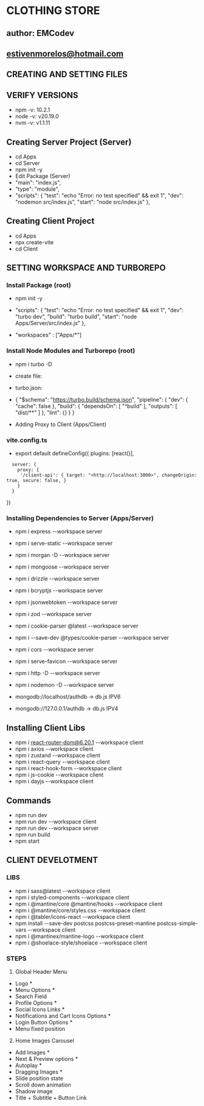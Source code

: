 # CLOTHING STORE

## author: EMCodev

## <estivenmorelos@hotmail.com>

## CREATING AND SETTING FILES

## VERIFY VERSIONS

- npm -v: 10.2.1
- node -v: v20.19.0
- nvm -v: v1.1.11

## Creating Server Project (Server)

- cd Apps
- cd Server
- npm init -y
- Edit Package (Server)
- "main": "index.js",
- "type": "module",
- "scripts": { "test": "echo "Error: no test specified" && exit 1", "dev": "nodemon src/index.js", "start": "node src/index.js" },

## Creating Client Project

- cd Apps
- npx create-vite
- cd Client

## SETTING WORKSPACE AND TURBOREPO

### Install Package (root)

- npm init -y

- "scripts": { "test": "echo "Error: no test specified" && exit 1", "dev": "turbo dev", "build": "turbo build", "start": "node Apps/Server/src/index.js" },

- "workspaces" : ["Apps/*"]

### Install Node Modules and Turborepo (root)

- npm i turbo -D
- create file:
- turbo.json:
- {
    "$schema": "<https://turbo.build/schema.json>",
    "pipeline": {
    "dev": { "cache": false },
    "build": { "dependsOn": [ "^build" ], "outputs": [ "dist/**" ] },
    "lint": {}
    }
  }

- Adding Proxy to Client (Apps/Client)

### vite.config.ts

- export default defineConfig({
     plugins: [react()],
<!-- START -->
      server: {
        proxy: { 
         '/client-api': { target: "<http://localhost:3000>", changeOrigin: true, secure: false, }
        }  
      }
<!-- END -->
})

### Installing Dependencies to Server (Apps/Server)

- npm i express --workspace server   <!--  npm install express --no-save -->
- npm i serve-static --workspace server
- npm i morgan -D --workspace server
- npm i mongoose --workspace server
- npm i drizzle --workspace server
- npm i bcryptjs --workspace server
- npm i jsonwebtoken --workspace server
- npm i zod --workspace server
- npm i cookie-parser @latest --workspace server
- npm i --save-dev @types/cookie-parser --workspace server

- npm i cors --workspace server
- npm i serve-favicon --workspace server
- npm i http -D --workspace server <!--  npm i http-server -->
- npm i nodemon -D --workspace server

- mongodb://localhost/authdb -> db.js IPV6
- mongodb://127.0.0.1/authdb -> db.js IPV4

## Installing Client Libs

- npm i react-router-dom@6.20.1 --workspace client
- npm i axios --workspace client
- npm i zustand --workspace client
- npm i react-query --workspace client
- npm i react-hook-form --workspace client
- npm i js-cookie --workspace client
- npm i dayjs --workspace client

## Commands

- npm run dev
- npm run dev --workspace client
- npm run dev --workspace server
- npm run build
- npm start

## CLIENT DEVELOTMENT

### LIBS

- npm i sass@latest --workspace client
- npm i styled-components --workspace client
- npm i @mantine/core @mantine/hooks --workspace client
- npm i @mantine/core/styles.css --workspace client
- npm i @tabler/icons-react --workspace client
- npm install --save-dev postcss postcss-preset-mantine postcss-simple-vars --workspace client
- npm i @mantinex/mantine-logo --workspace client
- npm i @shoelace-style/shoelace --workspace client

### STEPS

1) Global Header Menu

- Logo *
- Menu Options *
- Search Field 
- Profile Options *
- Social Icons Links *
- Notifications and Cart Icons Options *
- Login Button Options *
- Menu fixed position

2) Home Images Carousel

- Add Images *
- Next & Preview options *
- Autoplay *
- Dragging Images *
- Slide position state
- Scroll down animation
- Shadow image
- Title + Subtitle + Button Link
